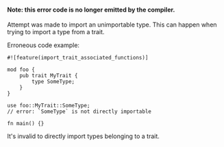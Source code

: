 #### Note: this error code is no longer emitted by the compiler.

Attempt was made to import an unimportable type. This can happen when trying
to import a type from a trait.

Erroneous code example:

```
#![feature(import_trait_associated_functions)]

mod foo {
    pub trait MyTrait {
        type SomeType;
    }
}

use foo::MyTrait::SomeType;
// error: `SomeType` is not directly importable

fn main() {}
```

It's invalid to directly import types belonging to a trait.
